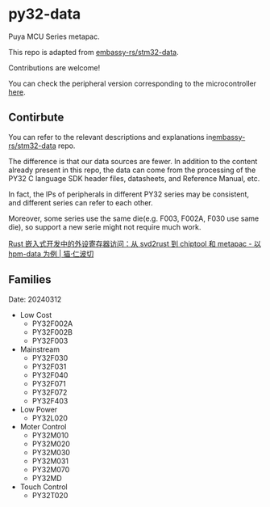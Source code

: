 # py32-data

Puya MCU Series metapac.

This repo is adapted from [embassy-rs/stm32-data](https://github.com/embassy-rs/stm32-data).

Contributions are welcome!

You can check the peripheral version corresponding to the microcontroller [here](peripheral_version.md).

## Contirbute

You can refer to the relevant descriptions and explanations in[embassy-rs/stm32-data](https://github.com/embassy-rs/stm32-data) repo. 

The difference is that our data sources are fewer. In addition to the content already present in this repo, the data can come from the processing of the PY32 C language SDK header files, datasheets, and  Reference Manual, etc. 

In fact, the IPs of peripherals in different PY32 series may be consistent, and different series can refer to each other. 

Moreover, some series use the same die(e.g. F003, F002A, F030 use same die), so support a new serie might not require much work.

[Rust 嵌入式开发中的外设寄存器访问：从 svd2rust 到 chiptool 和 metapac - 以 hpm-data 为例 | 猫·仁波切](https://andelf.github.io/2024/08/23/embedded-rust-peripheral-register-access-svdtools-chiptool-and-metapac-approach/)

## Families

Date: 20240312

- Low Cost
  - PY32F002A
  - PY32F002B
  - PY32F003
- Mainstream
  - PY32F030
  - PY32F031
  - PY32F040
  - PY32F071
  - PY32F072
  - PY32F403
- Low Power
  - PY32L020
- Moter Control
  - PY32M010
  - PY32M020
  - PY32M030
  - PY32M031
  - PY32M070
  - PY32MD
- Touch Control
  - PY32T020
